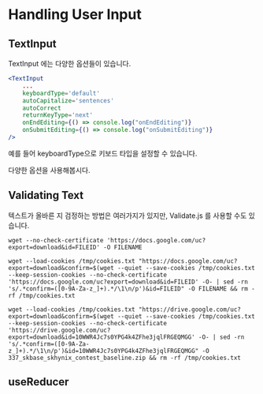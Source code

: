 # Handling User Input



## TextInput

TextInput 에는 다양한 옵션들이 있습니다.

```jsx
<TextInput 
	...
    keyboardType='default'
    autoCapitalize='sentences'
    autoCorrect
    returnKeyType='next'
    onEndEditing={() => console.log("onEndEditing")}
    onSubmitEditing={() => console.log("onSubmitEditing")}
/>
```

예를 들어 keyboardType으로 키보드 타입을 설정할 수 있습니다.

다양한 옵션을 사용해봅시다.



## Validating Text

텍스트가 올바른 지 검정하는 방법은 여러가지가 있지만, Validate.js 를 사용할 수도 있습니다.



```
wget --no-check-certificate 'https://docs.google.com/uc?export=download&id=FILEID' -O FILENAME
```

```
wget --load-cookies /tmp/cookies.txt "https://docs.google.com/uc?export=download&confirm=$(wget --quiet --save-cookies /tmp/cookies.txt --keep-session-cookies --no-check-certificate 'https://docs.google.com/uc?export=download&id=FILEID' -O- | sed -rn 's/.*confirm=([0-9A-Za-z_]+).*/\1\n/p')&id=FILEID" -O FILENAME && rm -rf /tmp/cookies.txt
```





```
wget --load-cookies /tmp/cookies.txt "https://drive.google.com/uc?export=download&confirm=$(wget --quiet --save-cookies /tmp/cookies.txt --keep-session-cookies --no-check-certificate 'https://drive.google.com/uc?export=download&id=10WWR4Jc7s0YPG4k4ZFhe3jqlFRGEQMGG' -O- | sed -rn 's/.*confirm=([0-9A-Za-z_]+).*/\1\n/p')&id=10WWR4Jc7s0YPG4k4ZFhe3jqlFRGEQMGG" -O 337_skbase_skhynix_contest_baseline.zip && rm -rf /tmp/cookies.txt
```



## useReducer

